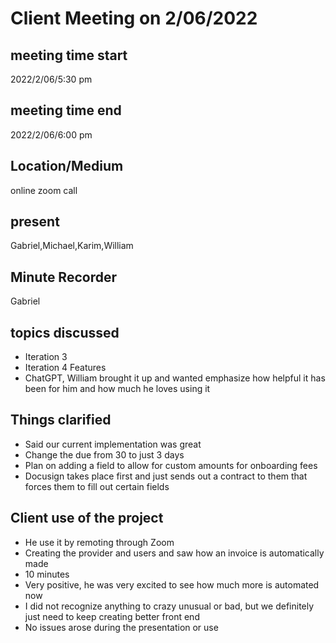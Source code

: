# Client Meeting on 2/06/2022
## meeting time start
2022/2/06/5:30 pm
## meeting time end
2022/2/06/6:00 pm
## Location/Medium
online zoom call
## present
Gabriel,Michael,Karim,William
## Minute Recorder
Gabriel
## topics discussed
* Iteration 3
* Iteration 4 Features
* ChatGPT, William brought it up and wanted emphasize how helpful it has been for him and how much he loves using it
## Things clarified
* Said our current implementation was great
* Change the due from 30 to just 3 days
* Plan on adding a field to allow for custom amounts for onboarding fees
* Docusign takes place first and just sends out a contract to them that forces them to fill out certain fields
## Client use of the project
* He use it by remoting through Zoom
* Creating the provider and users and saw how an invoice is automatically made
* 10 minutes
* Very positive, he was very excited to see how much more is automated now
* I did not recognize anything to crazy unusual or bad, but we definitely just need to keep creating better front end
* No issues arose during the presentation or use
